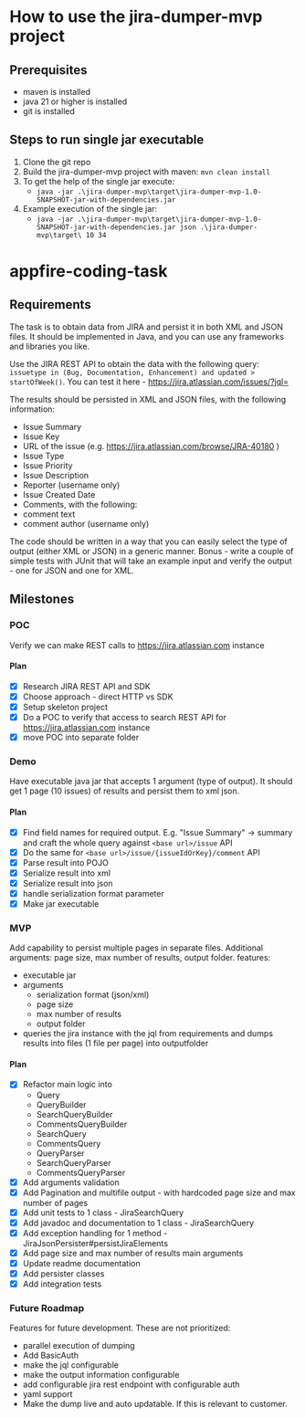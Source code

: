 # How to use the jira-dumper-mvp project
## Prerequisites
- maven is installed
- java 21 or higher is installed
- git is installed

## Steps to run single jar executable
1. Clone the git repo
2. Build the jira-dumper-mvp project with maven: `mvn clean install`
3. To get the help of the single jar execute:
   - `java -jar .\jira-dumper-mvp\target\jira-dumper-mvp-1.0-SNAPSHOT-jar-with-dependencies.jar`
4. Example execution of the single jar:
   - `java -jar .\jira-dumper-mvp\target\jira-dumper-mvp-1.0-SNAPSHOT-jar-with-dependencies.jar json .\jira-dumper-mvp\target\ 10 34`

# appfire-coding-task
## Requirements
The task is to obtain data from JIRA and persist it in both XML and JSON files.
It should be implemented in Java, and you can use any frameworks and libraries you like.

Use the JIRA REST API to obtain the data with the following query:
`issuetype in (Bug, Documentation, Enhancement) and updated > startOfWeek()`.
You can test it here - https://jira.atlassian.com/issues/?jql=

The results should be persisted in XML and JSON files, with the following information:

- Issue Summary
- Issue Key
- URL of the issue (e.g. https://jira.atlassian.com/browse/JRA-40180 )
- Issue Type
- Issue Priority
- Issue Description
- Reporter (username only)
- Issue Created Date
- Comments, with the following:
- comment text
- comment author (username only)

The code should be written in a way that you can easily select the type of output (either XML or JSON) in a generic manner.
Bonus - write a couple of simple tests with JUnit that will take an example input and verify the output - one for JSON and one for XML.

## Milestones

### POC
Verify we can make REST calls to https://jira.atlassian.com instance
#### Plan
- [x] Research JIRA REST API and SDK
- [x] Choose approach - direct HTTP vs SDK
- [x] Setup skeleton project
- [x] Do a POC to verify that access to search REST API for https://jira.atlassian.com instance
- [x] move POC into separate folder

### Demo
Have executable java jar that accepts 1 argument (type of output). It should get 1 page (10 issues) of results and persist them to xml json.
#### Plan
- [x] Find field names for required output. E.g. "Issue Summary" -> summary and craft the whole query against `<base url>/issue` API
- [x] Do the same for `<base url>/issue/{issueIdOrKey}/comment` API
- [x] Parse result into POJO
- [x] Serialize result into xml
- [x] Serialize result into json
- [x] handle serialization format parameter
- [x] Make jar executable

### MVP
Add capability to persist multiple pages in separate files. Additional arguments: page size, max number of results, output folder.
features:
- executable jar
- arguments
  - serialization format (json/xml)
  - page size
  - max number of results 
  - output folder
- queries the jira instance with the jql from requirements and dumps results into files (1 file per page) into outputfolder 
#### Plan
- [x] Refactor main logic into
  - Query
  - QueryBuilder
  - SearchQueryBuilder
  - CommentsQueryBuilder
  - SearchQuery
  - CommentsQuery
  - QueryParser
  - SearchQueryParser
  - CommentsQueryParser
- [x] Add arguments validation
- [x] Add Pagination and multifile output - with hardcoded page size and max number of pages
- [x] Add unit tests to 1 class - JiraSearchQuery
- [x] Add javadoc and documentation to 1 class - JiraSearchQuery
- [x] Add exception handling for 1 method - JiraJsonPersister#persistJiraElements
- [x] Add page size and max number of results main arguments
- [x] Update readme documentation
- [x] Add persister classes
- [x] Add integration tests

### Future Roadmap
Features for future development. These are not prioritized:
- parallel execution of dumping
- Add BasicAuth
- make the jql configurable
- make the output information configurable
- add configurable jira rest endpoint with configurable auth 
- yaml support
- Make the dump live and auto updatable. If this is relevant to customer.